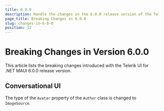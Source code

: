 ```yaml
---
title: 6.0.0
description: Handle the changes in the 6.0.0 release version of the Telerik UI for .NET MAUI components.
page_title: Breaking Changes in 6.0.0
slug: changes-in-6-0-0
position: 12
---
```


# Breaking Changes in Version 6.0.0

This article lists the breaking changes introduced with the Telerik UI for .NET MAUI 6.0.0 release version.

## Conversational UI

The type of the `Avatar` property of the `Author` class is changed to `ImageSource`.